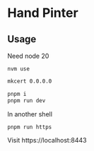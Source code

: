 # Hand Pinter

## Usage

Need node 20  

```nvm use```

```bash
mkcert 0.0.0.0

pnpm i
pnpm run dev
```

In another shell
```
pnpm run https
```

Visit https://localhost:8443